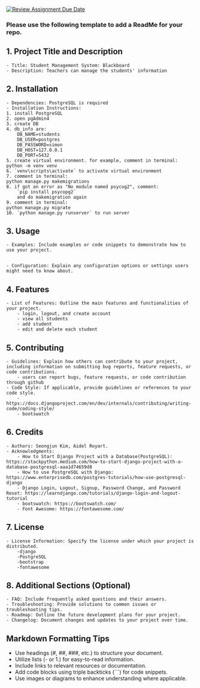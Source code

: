[![Review Assignment Due Date](https://classroom.github.com/assets/deadline-readme-button-24ddc0f5d75046c5622901739e7c5dd533143b0c8e959d652212380cedb1ea36.svg)](https://classroom.github.com/a/545oUMxH)

### Please use the following template to add a ReadMe for your repo.

## 1. Project Title and Description
    - Title: Student Management System: Blackboard
    - Description: Teachers can manage the students' information
## 2. Installation
    - Dependencies: PostgreSQL is required
    - Installation Instructions:
    1. install PostgreSQL
    2. open pgAdmin4 
    3. create DB
    4. db_info are:
        DB_NAME=students
        DB_USER=postgres
        DB_PASSWORD=simon
        DB_HOST=127.0.0.1
        DB_PORT=5432
    5. create virtual environment. for example, comment in terminal: python -m venv venv
    6. `venv\scripts\activate` to activate virtual environment
    7. comment in terminal:
    python manage.py makemigrations
    8. if got an error as "No module named psycog2", comment:
        `pip install psycopg2`
        and do makemigration again
    9. comment in terminal:
    python manage.py migrate
    10. `python manage.py runserver` to run server

## 3. Usage
    - Examples: Include examples or code snippets to demonstrate how to use your project.

    
    - Configuration: Explain any configuration options or settings users might need to know about.

    
## 4. Features
    - List of Features: Outline the main features and functionalities of your project.
        - login, logout, and create account
        - view all students
        - add student
        - edit and delete each student
        
## 5. Contributing
    - Guidelines: Explain how others can contribute to your project, including information on submitting bug reports, feature requests, or code contributions.
        - users can report bugs, feature requests, or code contribution through github 
    - Code Style: If applicable, provide guidelines or references to your code style.
        - https://docs.djangoproject.com/en/dev/internals/contributing/writing-code/coding-style/
        - bootswatch
## 6. Credits
    - Authors: Seongjun Kim, Aidel Royart.
    - Acknowledgments: 
        - How to Start Django Project with a Database(PostgreSQL): https://stackpython.medium.com/how-to-start-django-project-with-a-database-postgresql-aaa1d74659d8
        - How to use PostgreSQL with Django: https://www.enterprisedb.com/postgres-tutorials/how-use-postgresql-django
        - Django Login, Logout, Signup, Password Change, and Password Reset: https://learndjango.com/tutorials/django-login-and-logout-tutorial
        - bootswatch: https://bootswatch.com/
        - Font Awesome: https://fontawesome.com/
    
## 7. License
    - License Information: Specify the license under which your project is distributed.
        -django
        -PostgreSQL
        -bootstrap
        -fontawesome
## 8. Additional Sections (Optional)
    - FAQ: Include frequently asked questions and their answers.
    - Troubleshooting: Provide solutions to common issues or troubleshooting tips.
    - Roadmap: Outline the future development plans for your project.
    - Changelog: Document changes and updates to your project over time.

## Markdown Formatting Tips
  - Use headings (#, ##, ###, etc.) to structure your document.
  - Utilize lists (- or 1.) for easy-to-read information.
  - Include links to relevant resources or documentation.
  - Add code blocks using triple backticks (```) for code snippets.
  - Use images or diagrams to enhance understanding where applicable.
